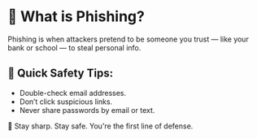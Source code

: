 # 🧠 What is Phishing?

Phishing is when attackers pretend to be someone you trust — like your bank or school — to steal personal info.

## 🚨 Quick Safety Tips:
- Double-check email addresses.
- Don’t click suspicious links.
- Never share passwords by email or text.

💬 Stay sharp. Stay safe. You're the first line of defense.
